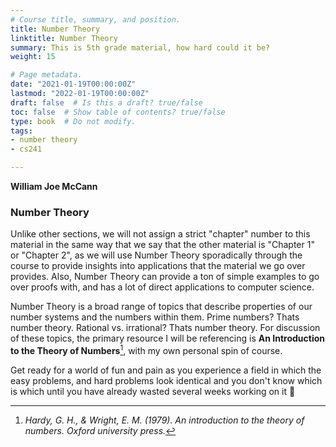 ```yaml
---
# Course title, summary, and position.
title: Number Theory
linktitle: Number Theory
summary: This is 5th grade material, how hard could it be?
weight: 15

# Page metadata.
date: "2021-01-19T00:00:00Z"
lastmod: "2022-01-19T00:00:00Z"
draft: false  # Is this a draft? true/false
toc: false  # Show table of contents? true/false
type: book  # Do not modify.
tags: 
- number theory
- cs241

---
```


__William Joe McCann__

### Number Theory

Unlike other sections, we will not assign a strict "chapter" number to this material in the same way that we say that the other material is "Chapter 1" or "Chapter 2", as we will use Number Theory sporadically through the course to provide insights into applications that the material we go over provides. Also, Number Theory can provide a ton of simple examples to go over proofs with, and has a lot of direct applications to computer science.

Number Theory is a broad range of topics that describe properties of our number systems and the numbers within them. Prime numbers? Thats number theory. Rational vs. irrational? Thats number theory. For discussion of these topics, the primary resource I will be referencing is __An Introduction to the Theory of Numbers__[^1], with my own personal spin of course.

Get ready for a world of fun and pain as you experience a field in which the easy problems, and hard problems look identical and you don't know which is which until you have already wasted several weeks working on it :clown_face:

[^1]: *Hardy, G. H., & Wright, E. M. (1979). An introduction to the theory of numbers. Oxford university press.*
